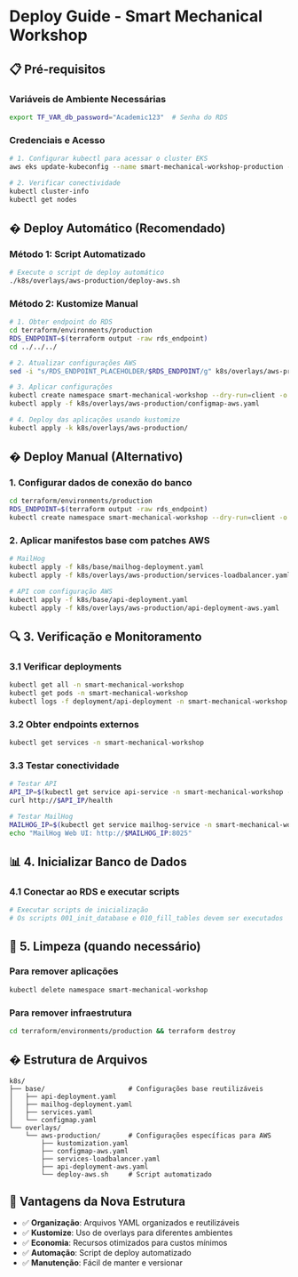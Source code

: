 # Deploy Guide - Smart Mechanical Workshop

## 📋 Pré-requisitos

### Variáveis de Ambiente Necessárias
```bash
export TF_VAR_db_password="Academic123"  # Senha do RDS
```

### Credenciais e Acesso
```bash
# 1. Configurar kubectl para acessar o cluster EKS
aws eks update-kubeconfig --name smart-mechanical-workshop-production --region us-east-1

# 2. Verificar conectividade
kubectl cluster-info
kubectl get nodes
```

## � Deploy Automático (Recomendado)

### Método 1: Script Automatizado
```bash
# Execute o script de deploy automático
./k8s/overlays/aws-production/deploy-aws.sh
```

### Método 2: Kustomize Manual
```bash
# 1. Obter endpoint do RDS
cd terraform/environments/production
RDS_ENDPOINT=$(terraform output -raw rds_endpoint)
cd ../../../

# 2. Atualizar configurações AWS
sed -i "s/RDS_ENDPOINT_PLACEHOLDER/$RDS_ENDPOINT/g" k8s/overlays/aws-production/configmap-aws.yaml

# 3. Aplicar configurações
kubectl create namespace smart-mechanical-workshop --dry-run=client -o yaml | kubectl apply -f -
kubectl apply -f k8s/overlays/aws-production/configmap-aws.yaml

# 4. Deploy das aplicações usando kustomize
kubectl apply -k k8s/overlays/aws-production/
```

## � Deploy Manual (Alternativo)

### 1. Configurar dados de conexão do banco
```bash
cd terraform/environments/production
RDS_ENDPOINT=$(terraform output -raw rds_endpoint)
kubectl create namespace smart-mechanical-workshop --dry-run=client -o yaml | kubectl apply -f -
```

### 2. Aplicar manifestos base com patches AWS
```bash
# MailHog
kubectl apply -f k8s/base/mailhog-deployment.yaml
kubectl apply -f k8s/overlays/aws-production/services-loadbalancer.yaml

# API com configuração AWS
kubectl apply -f k8s/base/api-deployment.yaml
kubectl apply -f k8s/overlays/aws-production/api-deployment-aws.yaml
```

## 🔍 3. Verificação e Monitoramento

### 3.1 Verificar deployments

```bash
kubectl get all -n smart-mechanical-workshop
kubectl get pods -n smart-mechanical-workshop
kubectl logs -f deployment/api-deployment -n smart-mechanical-workshop
```

### 3.2 Obter endpoints externos

```bash
kubectl get services -n smart-mechanical-workshop
```

### 3.3 Testar conectividade

```bash
# Testar API
API_IP=$(kubectl get service api-service -n smart-mechanical-workshop -o jsonpath='{.status.loadBalancer.ingress[0].hostname}')
curl http://$API_IP/health

# Testar MailHog
MAILHOG_IP=$(kubectl get service mailhog-service -n smart-mechanical-workshop -o jsonpath='{.status.loadBalancer.ingress[0].hostname}')
echo "MailHog Web UI: http://$MAILHOG_IP:8025"
```

## 📊 4. Inicializar Banco de Dados

### 4.1 Conectar ao RDS e executar scripts

```bash
# Executar scripts de inicialização
# Os scripts 001_init_database e 010_fill_tables devem ser executados
```

## 🧹 5. Limpeza (quando necessário)

### Para remover aplicações

```bash
kubectl delete namespace smart-mechanical-workshop
```

### Para remover infraestrutura

```bash
cd terraform/environments/production && terraform destroy
```

## � Estrutura de Arquivos

```
k8s/
├── base/                     # Configurações base reutilizáveis
│   ├── api-deployment.yaml
│   ├── mailhog-deployment.yaml
│   ├── services.yaml
│   └── configmap.yaml
└── overlays/
    └── aws-production/       # Configurações específicas para AWS
        ├── kustomization.yaml
        ├── configmap-aws.yaml
        ├── services-loadbalancer.yaml
        ├── api-deployment-aws.yaml
        └── deploy-aws.sh     # Script automatizado
```

## 📝 Vantagens da Nova Estrutura

- ✅ **Organização**: Arquivos YAML organizados e reutilizáveis
- ✅ **Kustomize**: Uso de overlays para diferentes ambientes
- ✅ **Economia**: Recursos otimizados para custos mínimos
- ✅ **Automação**: Script de deploy automatizado
- ✅ **Manutenção**: Fácil de manter e versionar
